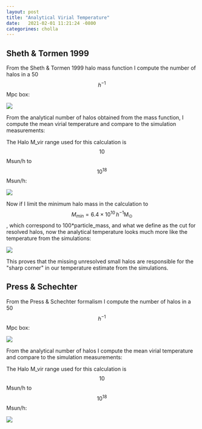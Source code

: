 ```yaml
---
layout: post
title: "Analytical Virial Temperature"
date:   2021-02-01 11:21:24 -0800
categorines: cholla
---
```



## Sheth & Tormen 1999

From the Sheth & Tormen 1999 halo mass function I compute the number of halos in a 50 $$h^{-1}$$Mpc box:


<img src="{{ site.url }}assets/images/N_in_box_sheth99.png">



From the analytical number of halos obtained from the mass function, I compute the mean virial temperature and compare to the simulation measurements:

The Halo M_vir range used for this calculation is $$10$$ Msun/h to $$10^{18}$$ Msun/h:

<img src="{{ site.url }}assets/images/virial_temperature_log_analytical_sheth99.png">


Now if I limit the minimum halo mass in the calculation to $$M_{min}= 6.4 \times 10^{10} \, h^{-1}\mathrm{M_\odot}$$, which correspond to 100*particle_mass, and what we define as the cut for resolved halos, now the analytical temperature looks much more like the temperature from the simulations:


<img src="{{ site.url }}assets/images/virial_temperature_log_analytical_sheth99_mcut.png">

This proves that the missing unresolved small halos are responsible for the "sharp corner" in our temperature estimate from the simulations. 






## Press & Schechter 

From the Press & Schechter formalism I compute the number of halos in a 50 $$h^{-1}$$Mpc box:


<img src="{{ site.url }}assets/images/N_halos_in_box.png">



From the analytical number of halos I compute the mean virial temperature and compare to the simulation measurements:

The Halo M_vir range used for this calculation is $$10$$ Msun/h to $$10^{18}$$ Msun/h:

<img src="{{ site.url }}assets/images/virial_temperature_log_analytical.png">
